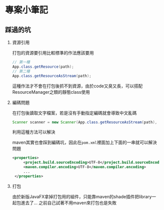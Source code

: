 # 專案小筆記

## 踩過的坑

1. 資源引用

    打包的資源要引用比較標準的作法應該要用
   ```java
   // 第一種
   App.class.getResource(path);
   // 第二種
   App.class.getResourceAsStream(path);
   ```
   這種作法才不會在打包後抓不到資源，由於code又臭又長，可以搭配ResourceManager之類的靜態class使用

2. 編碼問題

    在打包後讀取文字檔案，若是沒有手動指定編碼就會導致中文亂碼
   ```java
   Scanner scanner = new Scanner(App.class.getResourceAsStream(path), StandardCharsets.UTF_8);
   ```
   利用這種方法可以解決

   maven其實也會踩到編碼坑，因此在`pom.xml`裡面加上下面的一串就可以解決問題
   ```xml
   <properties>
        <project.build.sourceEncoding>UTF-8</project.build.sourceEncoding>
        <maven.compiler.encoding>UTF-8</maven.compiler.encoding>
        ...
    </properties>
   ```

3. 打包

   由於新版JavaFX拿掉打包用的組件，只能靠maven的shade插件把library一起包進去了...
   之前自己試著不用maven來打包也是失敗